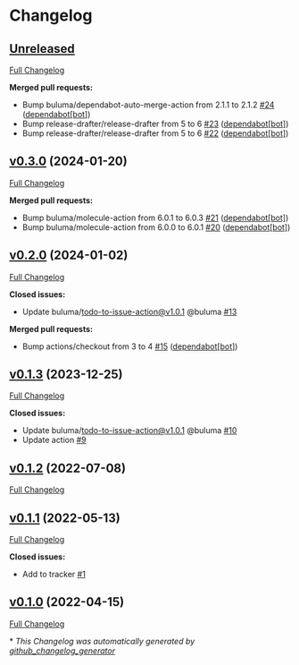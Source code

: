 # Changelog

## [Unreleased](https://github.com/buluma/ansible-role-types/tree/HEAD)

[Full Changelog](https://github.com/buluma/ansible-role-types/compare/v0.3.0...HEAD)

**Merged pull requests:**

- Bump buluma/dependabot-auto-merge-action from 2.1.1 to 2.1.2 [\#24](https://github.com/buluma/ansible-role-types/pull/24) ([dependabot[bot]](https://github.com/apps/dependabot))
- Bump release-drafter/release-drafter from 5 to 6 [\#23](https://github.com/buluma/ansible-role-types/pull/23) ([dependabot[bot]](https://github.com/apps/dependabot))
- Bump release-drafter/release-drafter from 5 to 6 [\#22](https://github.com/buluma/ansible-role-types/pull/22) ([dependabot[bot]](https://github.com/apps/dependabot))

## [v0.3.0](https://github.com/buluma/ansible-role-types/tree/v0.3.0) (2024-01-20)

[Full Changelog](https://github.com/buluma/ansible-role-types/compare/v0.2.0...v0.3.0)

**Merged pull requests:**

- Bump buluma/molecule-action from 6.0.1 to 6.0.3 [\#21](https://github.com/buluma/ansible-role-types/pull/21) ([dependabot[bot]](https://github.com/apps/dependabot))
- Bump buluma/molecule-action from 6.0.0 to 6.0.1 [\#20](https://github.com/buluma/ansible-role-types/pull/20) ([dependabot[bot]](https://github.com/apps/dependabot))

## [v0.2.0](https://github.com/buluma/ansible-role-types/tree/v0.2.0) (2024-01-02)

[Full Changelog](https://github.com/buluma/ansible-role-types/compare/v0.1.3...v0.2.0)

**Closed issues:**

- Update buluma/todo-to-issue-action@v1.0.1 @buluma [\#13](https://github.com/buluma/ansible-role-types/issues/13)

**Merged pull requests:**

- Bump actions/checkout from 3 to 4 [\#15](https://github.com/buluma/ansible-role-types/pull/15) ([dependabot[bot]](https://github.com/apps/dependabot))

## [v0.1.3](https://github.com/buluma/ansible-role-types/tree/v0.1.3) (2023-12-25)

[Full Changelog](https://github.com/buluma/ansible-role-types/compare/v0.1.2...v0.1.3)

**Closed issues:**

- Update buluma/todo-to-issue-action@v1.0.1 @buluma [\#10](https://github.com/buluma/ansible-role-types/issues/10)
- Update action [\#9](https://github.com/buluma/ansible-role-types/issues/9)

## [v0.1.2](https://github.com/buluma/ansible-role-types/tree/v0.1.2) (2022-07-08)

[Full Changelog](https://github.com/buluma/ansible-role-types/compare/v0.1.1...v0.1.2)

## [v0.1.1](https://github.com/buluma/ansible-role-types/tree/v0.1.1) (2022-05-13)

[Full Changelog](https://github.com/buluma/ansible-role-types/compare/v0.1.0...v0.1.1)

**Closed issues:**

- Add to tracker [\#1](https://github.com/buluma/ansible-role-types/issues/1)

## [v0.1.0](https://github.com/buluma/ansible-role-types/tree/v0.1.0) (2022-04-15)

[Full Changelog](https://github.com/buluma/ansible-role-types/compare/c61847a861d31b58c414bf2e356fcff75b9af224...v0.1.0)



\* *This Changelog was automatically generated by [github_changelog_generator](https://github.com/github-changelog-generator/github-changelog-generator)*
